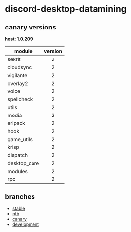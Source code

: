 # discord-desktop-datamining

## canary versions

**host: 1.0.209**

| module | version |
| ------ | :-----: |
| sekrit | 2 |
| cloudsync | 2 |
| vigilante | 2 |
| overlay2 | 2 |
| voice | 2 |
| spellcheck | 2 |
| utils | 2 |
| media | 2 |
| erlpack | 2 |
| hook | 2 |
| game_utils | 2 |
| krisp | 2 |
| dispatch | 2 |
| desktop_core | 2 |
| modules | 2 |
| rpc | 2 |

## branches

- [stable](https://github.com/OpenAsar/discord-desktop-datamining/tree/stable)
- [ptb](https://github.com/OpenAsar/discord-desktop-datamining/tree/ptb)
- [canary](https://github.com/OpenAsar/discord-desktop-datamining/tree/canary)
- [development](https://github.com/OpenAsar/discord-desktop-datamining/tree/development)